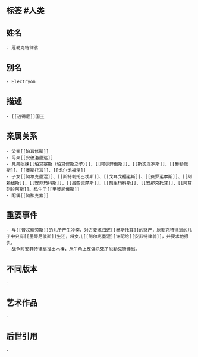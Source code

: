 ## 标签  #人类
## 姓名
	- 厄勒克特律翁
## 别名
	- Electryon
## 描述
	- [[迈锡尼]]国王
## 亲属关系
	- 父亲[[珀耳修斯]]
	- 母亲[[安德洛墨达]]
	- 兄弟姐妹[[珀耳塞斯（珀耳修斯之子）]]、[[阿尔开俄斯]]、[[斯忒涅罗斯]]、[[赫勒俄斯]]、[[墨斯托耳]]、[[戈尔戈福涅]]
	- 子女[[阿尔克墨涅]]、[[斯特刺托巴忒斯]]、[[戈耳戈福诺斯]]、[[费罗诺摩斯]]、[[刻赖纽斯]]、[[安菲玛科斯]]、[[吕西诺摩斯]]、[[刻里玛科斯]]、[[安那克托耳]]、[[阿耳刻拉阿斯]]、私生子[[里琴尼俄斯]]
	- 配偶[[阿那克索]]
## 重要事件
	- 与[[普忒瑞劳斯]]的儿子产生冲突，对方要求归还[[墨斯托耳]]的财产，厄勒克特律翁的儿子中只有[[里琴尼俄斯]]生还，将女儿[[阿尔克墨涅]]许配给[[安菲特律翁]]，并要求他报仇。
	- 战争时安菲特律翁投出木棒，从牛角上反弹杀死了厄勒克特律翁。
## 不同版本
	-
## 艺术作品
	-
## 后世引用
	-

